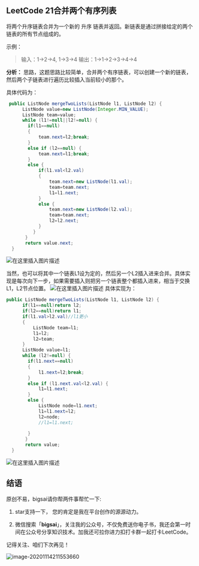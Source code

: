 ## LeetCode 21合并两个有序列表
将两个升序链表合并为一个新的 升序 链表并返回。新链表是通过拼接给定的两个链表的所有节点组成的。 

示例：
>输入：1->2->4, 1->3->4
>输出：1->1->2->3->4->4


**分析：**
思路，这题思路比较简单，合并两个有序链表，可以创建一个新的链表，然后两个子链表进行遍历比较插入当前较小的那个。

具体代码为：

```java
 public ListNode mergeTwoLists(ListNode l1, ListNode l2) {
      ListNode value=new ListNode(Integer.MIN_VALUE);
      ListNode team=value;
      while (l1!=null||l2!=null) {
		if(l1==null)
		{
			team.next=l2;break;
		}
		else if (l2==null) {
			team.next=l1;break;
		}
		else {
			if(l1.val<l2.val)
			{
				team.next=new ListNode(l1.val);
				team=team.next;
				l1=l1.next;
			}
			else {
				team.next=new ListNode(l2.val);
				team=team.next;
				l2=l2.next;
			}
		  }
	   }
       return value.next;
  }
```
![在这里插入图片描述](https://img-blog.csdnimg.cn/2020090616231233.png?x-oss-process=image/watermark,type_ZmFuZ3poZW5naGVpdGk,shadow_10,text_aHR0cHM6Ly9ibG9nLmNzZG4ubmV0L3FxXzQwNjkzMTcx,size_1,color_FFFFFF,t_70#pic_center)

当然，也可以将其中一个链表L1设为定的，然后另一个L2插入进来合并。具体实现是每次向下一步，如果需要插入则把另一个链表整个都插入进来，相当于交换L1，L2节点位置。
![在这里插入图片描述](https://img-blog.csdnimg.cn/20200906163142326.png?x-oss-process=image/watermark,type_ZmFuZ3poZW5naGVpdGk,shadow_10,text_aHR0cHM6Ly9ibG9nLmNzZG4ubmV0L3FxXzQwNjkzMTcx,size_1,color_FFFFFF,t_70#pic_center)
具体实现为：

```java
public ListNode mergeTwoLists(ListNode l1, ListNode l2) {
	  if(l1==null)return l2;
	  if(l2==null)return l1;
	  if(l1.val>l2.val)//l1更小
	  {
		  ListNode team=l1;
		  l1=l2;
		  l2=team;
	  }
      ListNode value=l1;
      while (l2!=null) {
		if(l1.next==null)
		{
			l1.next=l2;break;
		}
		else if (l1.next.val<l2.val) {
			l1=l1.next;
		}
		else {
			ListNode node=l1.next;
			l1=l1.next=l2;
			l2=node;
			//l1=l1.next;
			
		}
	   }
       return value; 
  }
```
 ![在这里插入图片描述](https://img-blog.csdnimg.cn/20200906163446511.png?x-oss-process=image/watermark,type_ZmFuZ3poZW5naGVpdGk,shadow_10,text_aHR0cHM6Ly9ibG9nLmNzZG4ubmV0L3FxXzQwNjkzMTcx,size_1,color_FFFFFF,t_70)

## 结语

原创不易，bigsai请你帮两件事帮忙一下:

1. star支持一下， 您的肯定是我在平台创作的源源动力。

2. 微信搜索「**bigsai**」，关注我的公众号，不仅免费送你电子书，我还会第一时间在公众号分享知识技术。加我还可拉你进力扣打卡群一起打卡LeetCode。

记得关注、咱们下次再见！

![image-20201114211553660](https://bigsai.oss-cn-shanghai.aliyuncs.com/img/3cd335655373276f330fa2c16b0e20f6.png)